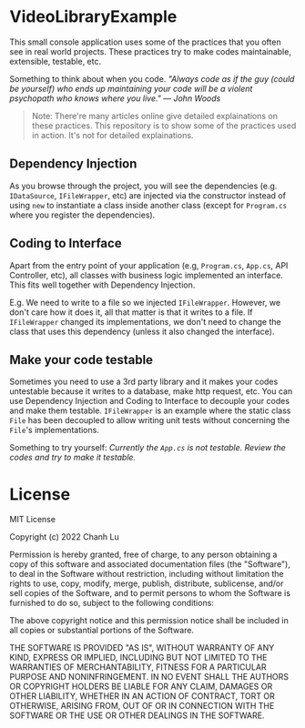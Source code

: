 # VideoLibraryExample

This small console application uses some of the practices that you often see in real world projects. These practices try to make codes maintainable, extensible, testable, etc.

Something to think about when you code. _"Always code as if the guy (could be yourself) who ends up maintaining your code will be a violent psychopath who knows where you live." ― John Woods_

> Note: There're many articles online give detailed explainations on these practices. This repository is to show some of the practices used in action. It's not for detailed explainations.

## Dependency Injection

As you browse through the project, you will see the dependencies (e.g. `IDataSource`, `IFileWrapper`, etc) are injected via the constructor instead of using `new` to instantiate a class inside another class (except for `Program.cs` where you register the dependencies).

## Coding to Interface

Apart from the entry point of your application (e.g, `Program.cs`, `App.cs`, API Controller, etc), all classes with business logic implemented an interface. This fits well together with Dependency Injection.

E.g. We need to write to a file so we injected `IFileWrapper`. However, we don't care how it does it, all that matter is that it writes to a file. If `IFileWrapper` changed its implementations, we don't need to change the class that uses this dependency (unless it also changed the interface).

## Make your code testable

Sometimes you need to use a 3rd party library and it makes your codes untestable because it writes to a database, make http request, etc. You can use Dependency Injection and Coding to Interface to decouple your codes and make them testable. `IFileWrapper` is an example where the static class `File` has been decoupled to allow writing unit tests without concerning the `File`'s implementations.

Something to try yourself: _Currently the `App.cs` is not testable. Review the codes and try to make it testable._

# License

MIT License

Copyright (c) 2022 Chanh Lu

Permission is hereby granted, free of charge, to any person obtaining a copy
of this software and associated documentation files (the "Software"), to deal
in the Software without restriction, including without limitation the rights
to use, copy, modify, merge, publish, distribute, sublicense, and/or sell
copies of the Software, and to permit persons to whom the Software is
furnished to do so, subject to the following conditions:

The above copyright notice and this permission notice shall be included in all
copies or substantial portions of the Software.

THE SOFTWARE IS PROVIDED "AS IS", WITHOUT WARRANTY OF ANY KIND, EXPRESS OR
IMPLIED, INCLUDING BUT NOT LIMITED TO THE WARRANTIES OF MERCHANTABILITY,
FITNESS FOR A PARTICULAR PURPOSE AND NONINFRINGEMENT. IN NO EVENT SHALL THE
AUTHORS OR COPYRIGHT HOLDERS BE LIABLE FOR ANY CLAIM, DAMAGES OR OTHER
LIABILITY, WHETHER IN AN ACTION OF CONTRACT, TORT OR OTHERWISE, ARISING FROM,
OUT OF OR IN CONNECTION WITH THE SOFTWARE OR THE USE OR OTHER DEALINGS IN THE
SOFTWARE.
